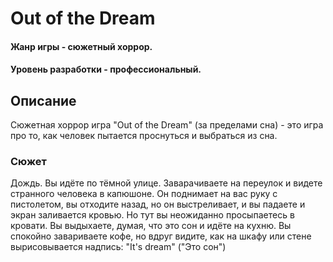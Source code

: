 # Out of the Dream

#### Жанр игры - сюжетный хоррор.

#### Уровень разработки - профессиональный.

## Описание

Сюжетная хоррор игра "Out of the Dream" (за пределами сна) - это игра про то, как человек пытается проснуться и выбраться из сна.
### Сюжет
Дождь. Вы идёте по тёмной улице. Заварачиваете на переулок и видете странного человека в капюшоне. Он поднимает на вас руку с пистолетом, вы отходите назад, но он выстреливает, и вы падаете и экран заливается кровью.
Но тут вы неожиданно просыпаетесь в кровати. Вы выдыхаете, думая, что это сон и идёте на кухню. Вы спокойно завариваете кофе, но вдруг видите, как на шкафу или стене вырисовывается надпись: "It's dream" ("Это сон")
